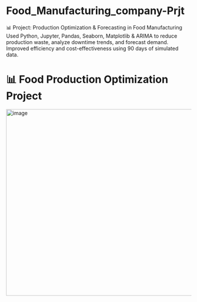 # Food_Manufacturing_company-Prjt
📊 Project: Production Optimization &amp; Forecasting in Food Manufacturing Used Python, Jupyter, Pandas, Seaborn, Matplotlib &amp; ARIMA to reduce production waste, analyze downtime trends, and forecast demand. Improved efficiency and cost-effectiveness using 90 days of simulated data.
# 📊 Food Production Optimization Project

<img width="950" height="508" alt="image" src="https://github.com/user-attachments/assets/fc8a1942-bbfe-4d6b-8a14-0c0e5a8adc78" />
